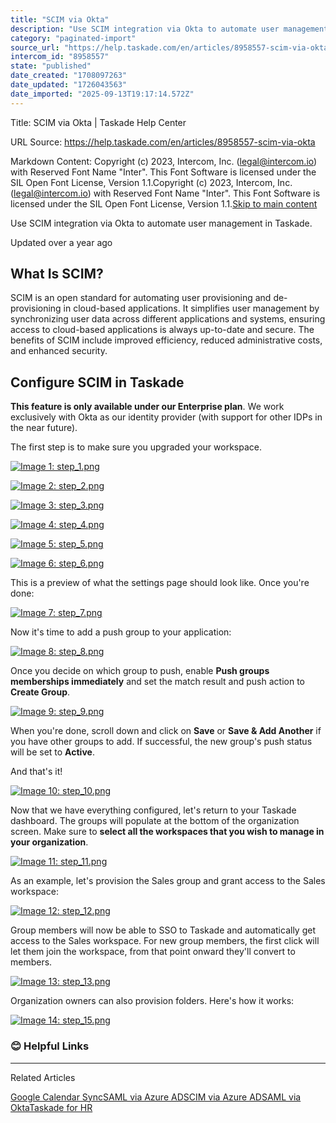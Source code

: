 ```yaml
---
title: "SCIM via Okta"
description: "Use SCIM integration via Okta to automate user management in Taskade."
category: "paginated-import"
source_url: "https://help.taskade.com/en/articles/8958557-scim-via-okta"
intercom_id: "8958557"
state: "published"
date_created: "1708097263"
date_updated: "1726043563"
date_imported: "2025-09-13T19:17:14.572Z"
---
```


Title: SCIM via Okta | Taskade Help Center

URL Source: https://help.taskade.com/en/articles/8958557-scim-via-okta

Markdown Content:
Copyright (c) 2023, Intercom, Inc. (legal@intercom.io) with Reserved Font Name "Inter". This Font Software is licensed under the SIL Open Font License, Version 1.1.Copyright (c) 2023, Intercom, Inc. (legal@intercom.io) with Reserved Font Name "Inter". This Font Software is licensed under the SIL Open Font License, Version 1.1.[Skip to main content](https://help.taskade.com/en/articles/8958557-scim-via-okta#main-content)

Use SCIM integration via Okta to automate user management in Taskade.

Updated over a year ago

**What Is SCIM?**
-----------------

SCIM is an open standard for automating user provisioning and de-provisioning in cloud-based applications. It simplifies user management by synchronizing user data across different applications and systems, ensuring access to cloud-based applications is always up-to-date and secure. The benefits of SCIM include improved efficiency, reduced administrative costs, and enhanced security.

**Configure SCIM in Taskade**
-----------------------------

**This feature is only available under our Enterprise plan**. We work exclusively with Okta as our identity provider (with support for other IDPs in the near future).

The first step is to make sure you upgraded your workspace.

[![Image 1: step_1.png](https://taskade.intercom-attachments-7.com/i/o/965379385/fac89dcac9255476825769cb/15343263565075?expires=1757792700&signature=5fc72043466b8982ea3f358f6aaa7c937a526c25c409d1d486279b50b18c5e8e&req=fSYiFc53nolaFb4f3HP0gE2GuUReS4ILXGbUNelawPqFyPGNx1TNHXuFqW%2FS%0AzLWjiCvzVQHMr%2FbpAA%3D%3D%0A)](https://taskade.intercom-attachments-7.com/i/o/965379385/fac89dcac9255476825769cb/15343263565075?expires=1757792700&signature=5fc72043466b8982ea3f358f6aaa7c937a526c25c409d1d486279b50b18c5e8e&req=fSYiFc53nolaFb4f3HP0gE2GuUReS4ILXGbUNelawPqFyPGNx1TNHXuFqW%2FS%0AzLWjiCvzVQHMr%2FbpAA%3D%3D%0A)

[![Image 2: step_2.png](https://taskade.intercom-attachments-7.com/i/o/965379384/b597e3efcdf08bba5e8d92f2/15343483436947?expires=1757792700&signature=722fb07e457aaa069123ebf468e34420c328f139c14224e833c109e585f52dac&req=fSYiFc53nolbFb4f3HP0gHhZ5hj%2BlDR0o5k3gr1%2Fm8Bd4mDyplwxdmresscQ%0AEYP6DrGpaBDCW2c55Q%3D%3D%0A)](https://taskade.intercom-attachments-7.com/i/o/965379384/b597e3efcdf08bba5e8d92f2/15343483436947?expires=1757792700&signature=722fb07e457aaa069123ebf468e34420c328f139c14224e833c109e585f52dac&req=fSYiFc53nolbFb4f3HP0gHhZ5hj%2BlDR0o5k3gr1%2Fm8Bd4mDyplwxdmresscQ%0AEYP6DrGpaBDCW2c55Q%3D%3D%0A)

[![Image 3: step_3.png](https://taskade.intercom-attachments-7.com/i/o/965379386/9b896dd53af7f476f6ff4b90/15343569212819?expires=1757792700&signature=1f4ce81d0a7eb0c03bcb7be039579e0abdbbe5599fa6c25e5bac5614dcaa5546&req=fSYiFc53nolZFb4f3HP0gFkbyIstZYR6Gwni2GGEXDHjzcZwmahF8kS67I26%0AKbRPi0YfOb0vuicOhw%3D%3D%0A)](https://taskade.intercom-attachments-7.com/i/o/965379386/9b896dd53af7f476f6ff4b90/15343569212819?expires=1757792700&signature=1f4ce81d0a7eb0c03bcb7be039579e0abdbbe5599fa6c25e5bac5614dcaa5546&req=fSYiFc53nolZFb4f3HP0gFkbyIstZYR6Gwni2GGEXDHjzcZwmahF8kS67I26%0AKbRPi0YfOb0vuicOhw%3D%3D%0A)

[![Image 4: step_4.png](https://taskade.intercom-attachments-7.com/i/o/965379390/4ec6c5a5f5ca2d364bd85a80/15343846498195?expires=1757792700&signature=e6f2099ac604f5b66a8e609312339cd20e74fb71493c97012de936bf6b652fa9&req=fSYiFc53nohfFb4f3HP0gImPebyNfOLIWPYC8DT7StqsrbX8JgsykFoqA1jc%0Au5TSRKmi9QnJVaLv5A%3D%3D%0A)](https://taskade.intercom-attachments-7.com/i/o/965379390/4ec6c5a5f5ca2d364bd85a80/15343846498195?expires=1757792700&signature=e6f2099ac604f5b66a8e609312339cd20e74fb71493c97012de936bf6b652fa9&req=fSYiFc53nohfFb4f3HP0gImPebyNfOLIWPYC8DT7StqsrbX8JgsykFoqA1jc%0Au5TSRKmi9QnJVaLv5A%3D%3D%0A)

[![Image 5: step_5.png](https://taskade.intercom-attachments-7.com/i/o/965379403/7b76efe598eaf71a0db17fd5/15343996392339?expires=1757792700&signature=113a81f6e4dee0cc700f58f7773d127d3f4a0fa4ebd3c879e1ae236632ae2ab1&req=fSYiFc53mYFcFb4f3HP0gMRYEu7L6N9oRiI5Pvv6nlIsp9%2B2osqLA%2FkJ9cwF%0A6CNFnBeq4Nr%2BIkzKdg%3D%3D%0A)](https://taskade.intercom-attachments-7.com/i/o/965379403/7b76efe598eaf71a0db17fd5/15343996392339?expires=1757792700&signature=113a81f6e4dee0cc700f58f7773d127d3f4a0fa4ebd3c879e1ae236632ae2ab1&req=fSYiFc53mYFcFb4f3HP0gMRYEu7L6N9oRiI5Pvv6nlIsp9%2B2osqLA%2FkJ9cwF%0A6CNFnBeq4Nr%2BIkzKdg%3D%3D%0A)

[![Image 6: step_6.png](https://taskade.intercom-attachments-7.com/i/o/965379406/9ded69cb78c6c506eedc9a6d/15344149443347?expires=1757792700&signature=70310556c1c0b172c1fd902e883956483e3780cba73203e62c8009fa7d304724&req=fSYiFc53mYFZFb4f3HP0gKaB661g0BM3XpR7nV8OZT7AEzsqWATMQyicu6C6%0AuZH1Btsuvz3F1kOt1g%3D%3D%0A)](https://taskade.intercom-attachments-7.com/i/o/965379406/9ded69cb78c6c506eedc9a6d/15344149443347?expires=1757792700&signature=70310556c1c0b172c1fd902e883956483e3780cba73203e62c8009fa7d304724&req=fSYiFc53mYFZFb4f3HP0gKaB661g0BM3XpR7nV8OZT7AEzsqWATMQyicu6C6%0AuZH1Btsuvz3F1kOt1g%3D%3D%0A)

This is a preview of what the settings page should look like. Once you're done:

[![Image 7: step_7.png](https://taskade.intercom-attachments-7.com/i/o/965379405/d37870190a78c29879d3e6de/15344408789139?expires=1757792700&signature=502c798171900c5decba2d60c1db1bcc627a2b1468fbb9a23875c96c86e88236&req=fSYiFc53mYFaFb4f3HP0gJ1TzPRi2JoGU2bqGRhRiVnYQyUDvzS2FVRRTYcC%0AutP38H5Buaw8OhjOmQ%3D%3D%0A)](https://taskade.intercom-attachments-7.com/i/o/965379405/d37870190a78c29879d3e6de/15344408789139?expires=1757792700&signature=502c798171900c5decba2d60c1db1bcc627a2b1468fbb9a23875c96c86e88236&req=fSYiFc53mYFaFb4f3HP0gJ1TzPRi2JoGU2bqGRhRiVnYQyUDvzS2FVRRTYcC%0AutP38H5Buaw8OhjOmQ%3D%3D%0A)

Now it's time to add a push group to your application:

[![Image 8: step_8.png](https://taskade.intercom-attachments-7.com/i/o/965379409/d228c29ab4dff08351458330/15346232268691?expires=1757792700&signature=4eab0bbfdd062e79e72b84aa6c542a886664a5c1e51d5df05c52c247703ff273&req=fSYiFc53mYFWFb4f3HP0gMIBat7KMKIrUJA%2BQByIrwLxvhBkJNq05fhDosnA%0AkCPKQ4eExPAA8coPmA%3D%3D%0A)](https://taskade.intercom-attachments-7.com/i/o/965379409/d228c29ab4dff08351458330/15346232268691?expires=1757792700&signature=4eab0bbfdd062e79e72b84aa6c542a886664a5c1e51d5df05c52c247703ff273&req=fSYiFc53mYFWFb4f3HP0gMIBat7KMKIrUJA%2BQByIrwLxvhBkJNq05fhDosnA%0AkCPKQ4eExPAA8coPmA%3D%3D%0A)

Once you decide on which group to push, enable **Push groups memberships immediately** and set the match result and push action to **Create Group**.

[![Image 9: step_9.png](https://taskade.intercom-attachments-7.com/i/o/965379416/9d05f49b3e9b767a9e2ef8ac/15346264353811?expires=1757792700&signature=061ead808f9b3432ebc45d692036ef0ae00e9028165394d509cdd30a09bb971a&req=fSYiFc53mYBZFb4f3HP0gJrrtoCZEyHQd%2B3EnKWMh1YCsl3B6UnjdiFw7HTu%0A8hMvfaaP%2BvmwhifZdw%3D%3D%0A)](https://taskade.intercom-attachments-7.com/i/o/965379416/9d05f49b3e9b767a9e2ef8ac/15346264353811?expires=1757792700&signature=061ead808f9b3432ebc45d692036ef0ae00e9028165394d509cdd30a09bb971a&req=fSYiFc53mYBZFb4f3HP0gJrrtoCZEyHQd%2B3EnKWMh1YCsl3B6UnjdiFw7HTu%0A8hMvfaaP%2BvmwhifZdw%3D%3D%0A)

When you're done, scroll down and click on **Save** or **Save & Add Another** if you have other groups to add. If successful, the new group's push status will be set to **Active**.

And that's it!

[![Image 10: step_10.png](https://taskade.intercom-attachments-7.com/i/o/965379419/c302bbfb9b79be96c5b06a42/15346365228307?expires=1757792700&signature=f8dc5bbe7b7b3a71ee8fb79b516deb843535ad141d50605b2ca1419182272e41&req=fSYiFc53mYBWFb4f3HP0gD5mtoQCUBF7lbvNTUpRQ4FKmw2Q5bY2%2FcZo20Cu%0A8nhAlMvYwbNKb0zmcg%3D%3D%0A)](https://taskade.intercom-attachments-7.com/i/o/965379419/c302bbfb9b79be96c5b06a42/15346365228307?expires=1757792700&signature=f8dc5bbe7b7b3a71ee8fb79b516deb843535ad141d50605b2ca1419182272e41&req=fSYiFc53mYBWFb4f3HP0gD5mtoQCUBF7lbvNTUpRQ4FKmw2Q5bY2%2FcZo20Cu%0A8nhAlMvYwbNKb0zmcg%3D%3D%0A)

Now that we have everything configured, let's return to your Taskade dashboard. The groups will populate at the bottom of the organization screen. Make sure to **select all the workspaces that you wish to manage in your organization**.

[![Image 11: step_11.png](https://taskade.intercom-attachments-7.com/i/o/965379425/09aab406336e30edaf237e43/15346624555027?expires=1757792700&signature=955e30179526dfeee1c8c15df484a1172c46b2af3e0a6947ac3fc2530f8d381c&req=fSYiFc53mYNaFb4f3HP0gLE88cKdyJzKNHjqR24Uzdq7MTphXl%2FqfYq6PeuS%0AFUQKs1b6Pz6kM9IiZw%3D%3D%0A)](https://taskade.intercom-attachments-7.com/i/o/965379425/09aab406336e30edaf237e43/15346624555027?expires=1757792700&signature=955e30179526dfeee1c8c15df484a1172c46b2af3e0a6947ac3fc2530f8d381c&req=fSYiFc53mYNaFb4f3HP0gLE88cKdyJzKNHjqR24Uzdq7MTphXl%2FqfYq6PeuS%0AFUQKs1b6Pz6kM9IiZw%3D%3D%0A)

As an example, let's provision the Sales group and grant access to the Sales workspace:

[![Image 12: step_12.png](https://taskade.intercom-attachments-7.com/i/o/965379430/64c2f4cafb4452fdfd4bc12f/15346672553619?expires=1757792700&signature=e6b05490c49f2ef64e2aa7a37a556be58492521b5abb6d98a8a475184ca9c9e2&req=fSYiFc53mYJfFb4f3HP0gMH5iScGD6N2v%2Fv02OzoN%2FMMaXivqJKEV5Z0H0Z0%0AxzwJjDWeeA2kyCGdVQ%3D%3D%0A)](https://taskade.intercom-attachments-7.com/i/o/965379430/64c2f4cafb4452fdfd4bc12f/15346672553619?expires=1757792700&signature=e6b05490c49f2ef64e2aa7a37a556be58492521b5abb6d98a8a475184ca9c9e2&req=fSYiFc53mYJfFb4f3HP0gMH5iScGD6N2v%2Fv02OzoN%2FMMaXivqJKEV5Z0H0Z0%0AxzwJjDWeeA2kyCGdVQ%3D%3D%0A)

Group members will now be able to SSO to Taskade and automatically get access to the Sales workspace. For new group members, the first click will let them join the workspace, from that point onward they'll convert to members.

[![Image 13: step_13.png](https://taskade.intercom-attachments-7.com/i/o/965379434/e100359d9ac5b7e4b154c1ba/15346873175699?expires=1757792700&signature=01680d843d4d71bc00051618876c582154523871ab2dc9ba64d0fe982f2d1ad0&req=fSYiFc53mYJbFb4f3HP0gJCI76X8UbetlsK1vp3uJfhaBognVu73Lvvd%2FqfA%0ABhB%2F6QV2afiQhiY16g%3D%3D%0A)](https://taskade.intercom-attachments-7.com/i/o/965379434/e100359d9ac5b7e4b154c1ba/15346873175699?expires=1757792700&signature=01680d843d4d71bc00051618876c582154523871ab2dc9ba64d0fe982f2d1ad0&req=fSYiFc53mYJbFb4f3HP0gJCI76X8UbetlsK1vp3uJfhaBognVu73Lvvd%2FqfA%0ABhB%2F6QV2afiQhiY16g%3D%3D%0A)

Organization owners can also provision folders. Here's how it works:

[![Image 14: step_15.png](https://taskade.intercom-attachments-7.com/i/o/965379440/850137051d7e7fd22b1648cf/15347130792723?expires=1757792700&signature=3a8ca897b736e38e6f9dd8268a00ed6cec7f2291c71d8d9c3ca0d20d486894d1&req=fSYiFc53mYVfFb4f3HP0gOkUT5ij%2FEyp%2B4kEn7wCCpKfojTecRrwJcBEfU%2BP%0APErNC4XvkagoAKhxbw%3D%3D%0A)](https://taskade.intercom-attachments-7.com/i/o/965379440/850137051d7e7fd22b1648cf/15347130792723?expires=1757792700&signature=3a8ca897b736e38e6f9dd8268a00ed6cec7f2291c71d8d9c3ca0d20d486894d1&req=fSYiFc53mYVfFb4f3HP0gOkUT5ij%2FEyp%2B4kEn7wCCpKfojTecRrwJcBEfU%2BP%0APErNC4XvkagoAKhxbw%3D%3D%0A)

### **😊 Helpful Links**

* * *

Related Articles

[Google Calendar Sync](https://help.taskade.com/en/articles/8958536-google-calendar-sync)[SAML via Azure AD](https://help.taskade.com/en/articles/8958554-saml-via-azure-ad)[SCIM via Azure AD](https://help.taskade.com/en/articles/8958555-scim-via-azure-ad)[SAML via Okta](https://help.taskade.com/en/articles/8958556-saml-via-okta)[Taskade for HR](https://help.taskade.com/en/articles/8958679-taskade-for-hr)
